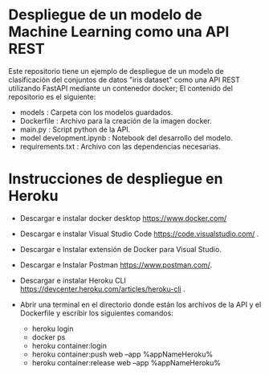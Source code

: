 # Despliegue de un modelo de Machine Learning como una API REST

Este repositorio tiene un ejemplo de despliegue de un modelo de clasificación del conjuntos de datos "iris dataset" como una API REST utilizando FastAPI mediante un contenedor docker;
El contenido del repositorio es el siguiente:

- models : Carpeta con los modelos guardados.
- Dockerfile : Archivo para la creación de la imagen docker.
- main.py : Script python de la API.
- model development.ipynb : Notebook del desarrollo del modelo.
- requirements.txt : Archivo con las dependencias necesarias.

# Instrucciones de despliegue en Heroku

-	Descargar e instalar docker desktop https://www.docker.com/ 
-	Descargar e instalar Visual Studio Code https://code.visualstudio.com/ .
-	Descargar e Instalar extensión de Docker para Visual Studio. 
-	Descargar e Instalar Postman https://www.postman.com/. 
-	Descargar e instalar Heroku CLI https://devcenter.heroku.com/articles/heroku-cli . 
-	Abrir una terminal en el directorio donde están los archivos de la API y el Dockerfile y escribir los siguientes comandos: 

    - heroku login
    - docker ps
    - heroku container:login
    - heroku container:push web –app %appNameHeroku%
    - heroku container:release web –app %appNameHeroku%
